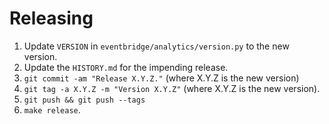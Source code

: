 Releasing
=========

1. Update `VERSION` in `eventbridge/analytics/version.py` to the new version.
2. Update the `HISTORY.md` for the impending release.
3. `git commit -am "Release X.Y.Z."` (where X.Y.Z is the new version)
4. `git tag -a X.Y.Z -m "Version X.Y.Z"` (where X.Y.Z is the new version).
5. `git push && git push --tags`
6. `make release`.

